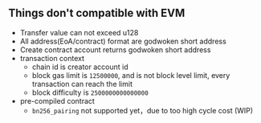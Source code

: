 ## Things don't compatible with EVM

* Transfer value can not exceed u128
* All address(EoA/contract) format are godwoken short address
* Create contract account returns godwoken short address
* transaction context
  - chain id is creator account id
  - block gas limit is `12500000`, and is not block level limit, every transaction can reach the limit
  - block difficulty is `2500000000000000`
* pre-compiled contract
  - `bn256_pairing` not supported yet，due to too high cycle cost (WIP) 
